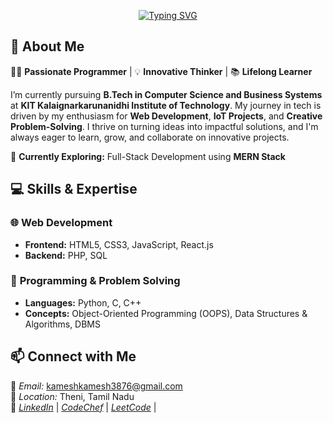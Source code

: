 <p align ="center">
  <a href="https://git.io/typing-svg"><img src="https://readme-typing-svg.herokuapp.com?font=Berkshire+Swash&weight=500&size=30&pause=1000&color=F71907&width=700&lines=%F0%9F%91%8B+Hey%2C+I'm+Kamesh%F0%9F%91%A8%E2%80%8D%F0%9F%8E%93.+You+are+Welcome%F0%9F%A4%9D" alt="Typing SVG" /></a>
</p>
 

## 🌟 About Me  
👨‍💻 **Passionate Programmer** | 💡 **Innovative Thinker** | 📚 **Lifelong Learner**  

I’m currently pursuing **B.Tech in Computer Science and Business Systems** at **KIT Kalaignarkarunanidhi Institute of Technology**. My journey in tech is driven by my enthusiasm for **Web Development**, **IoT Projects**, and **Creative Problem-Solving**. I thrive on turning ideas into impactful solutions, and I'm always eager to learn, grow, and collaborate on innovative projects.  

🌱 **Currently Exploring:** Full-Stack Development using **MERN Stack** 
  

## 💻 Skills & Expertise  

### 🌐 **Web Development**  
- **Frontend:** HTML5, CSS3, JavaScript, React.js  
- **Backend:** PHP, SQL    

### 🤖 **Programming & Problem Solving**  
- **Languages:** Python, C, C++  
- **Concepts:** Object-Oriented Programming (OOPS), Data Structures & Algorithms, DBMS

## 📫 Connect with Me  
📧 *Email:* [kameshkamesh3876@gmail.com](mailto:kameshkamesh3876@gmail.com)  
📍 *Location:* Theni, Tamil Nadu  
🔗 *[LinkedIn](https://www.linkedin.com/in/kamesh-p-8049082b3/)* | *[CodeChef](https://www.codechef.com/users/kamesh08)* | *[LeetCode](https://leetcode.com/u/kameshkamesh3876/)* |
